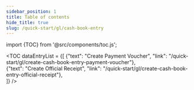 ```yaml
---
sidebar_position: 1
title: Table of contents
hide_title: true
slug: /quick-start/gl/cash-book-entry 
---
```


import {TOC} from '@src/components/toc.js';

<TOC
dataEntryList = {[
{"text": "Create Payment Voucher", "link": "/quick-start/gl/create-cash-book-entry-payment-voucher"},  
{"text": "Create Official Receipt", "link": "/quick-start/gl/create-cash-book-entry-official-receipt"},  
]}
/>
